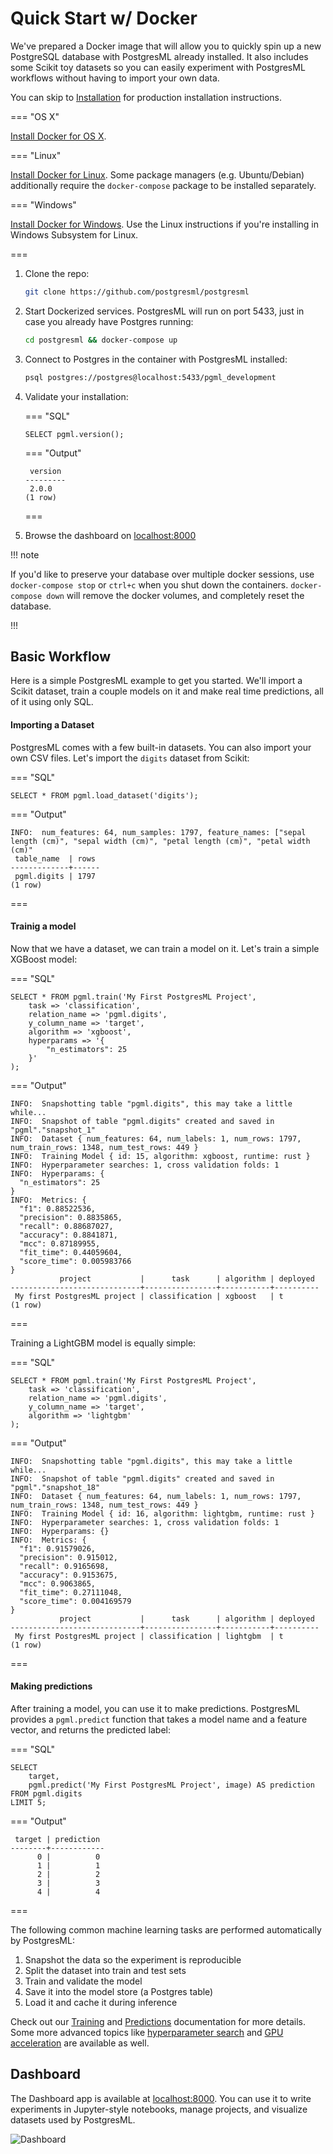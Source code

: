 # Quick Start w/ Docker

We've prepared a Docker image that will allow you to quickly spin up a new PostgreSQL database with PostgresML already installed. It also includes some Scikit toy datasets so you can easily experiment with PostgresML workflows without having to import your own data.

You can skip to [Installation](/docs/guides/setup/v2/installation/) for production installation instructions.


=== "OS X"

<p><a href="https://docs.docker.com/desktop/mac/install/">Install Docker for OS X</a>.</p>

=== "Linux"

<p><a href="https://docs.docker.com/engine/install/ubuntu/">Install Docker for Linux</a>. Some package managers (e.g. Ubuntu/Debian) additionally require the <code>docker-compose</code> package to be installed separately.</p>

=== "Windows"

<p><a href="https://docs.docker.com/desktop/windows/install/">Install Docker for Windows</a>. Use the Linux instructions if you're installing in Windows Subsystem for Linux.</p>

===



1. Clone the repo:
    ```bash
    git clone https://github.com/postgresml/postgresml
    ```

2. Start Dockerized services. PostgresML will run on port 5433, just in case you already have Postgres running:
    ```bash
    cd postgresml && docker-compose up
    ```

3. Connect to Postgres in the container with PostgresML installed:
    ```bash
    psql postgres://postgres@localhost:5433/pgml_development
    ```

4. Validate your installation:


    === "SQL"

    ```postgresql
    SELECT pgml.version();
    ```

    === "Output"

    ```
     version
    ---------
     2.0.0
    (1 row)
    ```

    ===

5. Browse the dashboard on <a href="http://localhost:8000/" target="_blank">localhost:8000</a>


!!! note

If you'd like to preserve your database over multiple docker sessions, use `docker-compose stop` or `ctrl+c` when you shut down the containers. `docker-compose down` will remove the docker volumes, and completely reset the database.

!!!


## Basic Workflow

Here is a simple PostgresML example to get you started. We'll import a Scikit dataset, train a couple models on it and make real time predictions, all of it using only SQL.

#### Importing a Dataset

PostgresML comes with a few built-in datasets. You can also import your own CSV files. Let's import the `digits` dataset from Scikit:

=== "SQL"

```postgresql
SELECT * FROM pgml.load_dataset('digits');
```

=== "Output"

```
INFO:  num_features: 64, num_samples: 1797, feature_names: ["sepal length (cm)", "sepal width (cm)", "petal length (cm)", "petal width (cm)"
 table_name  | rows
-------------+------
 pgml.digits | 1797
(1 row)
```

===

#### Trainig a model

Now that we have a dataset, we can train a model on it. Let's train a simple XGBoost model:

=== "SQL"

```postgresql
SELECT * FROM pgml.train('My First PostgresML Project',
    task => 'classification',
    relation_name => 'pgml.digits',
    y_column_name => 'target',
    algorithm => 'xgboost',
    hyperparams => '{
        "n_estimators": 25
    }'
);
```

=== "Output"

```
INFO:  Snapshotting table "pgml.digits", this may take a little while...
INFO:  Snapshot of table "pgml.digits" created and saved in "pgml"."snapshot_1"
INFO:  Dataset { num_features: 64, num_labels: 1, num_rows: 1797, num_train_rows: 1348, num_test_rows: 449 }
INFO:  Training Model { id: 15, algorithm: xgboost, runtime: rust }
INFO:  Hyperparameter searches: 1, cross validation folds: 1
INFO:  Hyperparams: {
  "n_estimators": 25
}
INFO:  Metrics: {
  "f1": 0.88522536,
  "precision": 0.8835865,
  "recall": 0.88687027,
  "accuracy": 0.8841871,
  "mcc": 0.87189955,
  "fit_time": 0.44059604,
  "score_time": 0.005983766
}
           project           |      task      | algorithm | deployed 
-----------------------------+----------------+-----------+----------
 My first PostgresML project | classification | xgboost   | t
(1 row)
```

===

Training a LightGBM model is equally simple:

=== "SQL"

```postgresql
SELECT * FROM pgml.train('My First PostgresML Project',
    task => 'classification',
    relation_name => 'pgml.digits',
    y_column_name => 'target',
    algorithm => 'lightgbm'
);
```

=== "Output"

```
INFO:  Snapshotting table "pgml.digits", this may take a little while...
INFO:  Snapshot of table "pgml.digits" created and saved in "pgml"."snapshot_18"
INFO:  Dataset { num_features: 64, num_labels: 1, num_rows: 1797, num_train_rows: 1348, num_test_rows: 449 }
INFO:  Training Model { id: 16, algorithm: lightgbm, runtime: rust }
INFO:  Hyperparameter searches: 1, cross validation folds: 1
INFO:  Hyperparams: {}
INFO:  Metrics: {
  "f1": 0.91579026,
  "precision": 0.915012,
  "recall": 0.9165698,
  "accuracy": 0.9153675,
  "mcc": 0.9063865,
  "fit_time": 0.27111048,
  "score_time": 0.004169579
}
           project           |      task      | algorithm | deployed 
-----------------------------+----------------+-----------+----------
 My first PostgresML project | classification | lightgbm  | t
(1 row)
```

===


#### Making predictions

After training a model, you can use it to make predictions. PostgresML provides a `pgml.predict` function that takes a model name and a feature vector, and returns the predicted label:


=== "SQL"

```postgresql
SELECT 
    target,
    pgml.predict('My First PostgresML Project', image) AS prediction
FROM pgml.digits
LIMIT 5;
```

=== "Output"

```
 target | prediction 
--------+------------
      0 |          0
      1 |          1
      2 |          2
      3 |          3
      4 |          4
```

===

The following common machine learning tasks are performed automatically by PostgresML:

1. Snapshot the data so the experiment is reproducible
2. Split the dataset into train and test sets
3. Train and validate the model
4. Save it into the model store (a Postgres table)
5. Load it and cache it during inference

Check out our [Training](/docs/guides/training/overview/) and [Predictions](/docs/user_guides/predictions/overview/) documentation for more details. Some more advanced topics like [hyperparameter search](/docs/user_guides/training/hyperparameter_search/) and [GPU acceleration](/docs/user_guides/setup/gpu_support/) are available as well.

## Dashboard

The Dashboard app is available at <a href="http://localhost:8000/" target="_blank">localhost:8000</a>. You can use it to write experiments in Jupyter-style notebooks, manage projects, and visualize datasets used by PostgresML.

![Dashboard](/dashboard/static/images/dashboard/notebooks.png)
